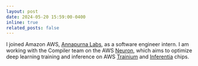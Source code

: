 ```yaml
---
layout: post
date: 2024-05-20 15:59:00-0400
inline: true
related_posts: false
---
```


I joined Amazon AWS, [Annapurna Labs](https://www.amazon.jobs/content/en/teams/amazon-web-services/annapurna-labs), as a software engineer intern. I am working with the Compiler team on the AWS [Neuron](https://awsdocs-neuron.readthedocs-hosted.com/en/latest/), which aims to optimize deep learning training and inference on AWS [Trainium](https://aws.amazon.com/machine-learning/trainium/?nc1=h_ls) and [Inferentia](https://aws.amazon.com/machine-learning/inferentia/) chips.
